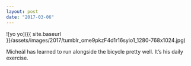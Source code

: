 ```yaml
---
layout: post
date: "2017-03-06"
---
```


![yo yo]({{ site.baseurl }}/assets/images/2017/tumblr_ome9pkzF4d1r16syio1_1280-768x1024.jpg)

Micheál has learned to run alongside the bicycle pretty well. It’s his daily exercise.
